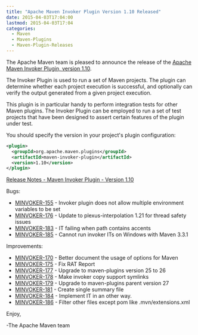 ```yaml
---
title: "Apache Maven Invoker Plugin Version 1.10 Released"
date: 2015-04-03T17:04:00
lastmod: 2015-04-03T17:04
categories:
  - Maven
  - Maven-Plugins
  - Maven-Plugin-Releases
---
```

The Apache Maven team is pleased to announce the release of the 
[Apache Maven Invoker Plugin, version 1.10](http://maven.apache.org/plugins/maven-invoker-plugin/).

The Invoker Plugin is used to run a set of Maven projects. The plugin can
determine whether each project execution is successful, and optionally can
verify the output generated from a given project execution.

This plugin is in particular handy to perform integration tests for other Maven
plugins. The Invoker Plugin can be employed to run a set of test projects that
have been designed to assert certain features of the plugin under test.

You should specify the version in your project's plugin configuration:

```xml
<plugin>
  <groupId>org.apache.maven.plugins</groupId>
  <artifactId>maven-invoker-plugin</artifactId>
  <version>1.10</version>
</plugin>
```
<!-- more -->

[Release Notes - Maven Invoker Plugin - Version 1.10](http://jira.codehaus.org/secure/ReleaseNote.jspa?projectId=11441&version=20479)

Bugs:

 * [MINVOKER-155](https://issues.apache.org/jira/browse/MINVOKER-155) - Invoker plugin does not allow multiple environment variables to be set
 * [MINVOKER-176](https://issues.apache.org/jira/browse/MINVOKER-176) - Update to plexus-interpolation 1.21 for thread safety issues
 * [MINVOKER-183](https://issues.apache.org/jira/browse/MINVOKER-183) - IT failing when path contains accents
 * [MINVOKER-185](https://issues.apache.org/jira/browse/MINVOKER-185) - Cannot run invoker ITs on Windows with Maven 3.3.1

Improvements:

 * [MINVOKER-170](https://issues.apache.org/jira/browse/MINVOKER-170) - Better document the usage of options for Maven
 * [MINVOKER-175](https://issues.apache.org/jira/browse/MINVOKER-175) - Fix RAT Report
 * [MINVOKER-177](https://issues.apache.org/jira/browse/MINVOKER-177) - Upgrade to maven-plugins version 25 to 26
 * [MINVOKER-178](https://issues.apache.org/jira/browse/MINVOKER-178) - Make invoker copy support symlinks
 * [MINVOKER-179](https://issues.apache.org/jira/browse/MINVOKER-179) - Upgrade to maven-plugins parent version 27
 * [MINVOKER-181](https://issues.apache.org/jira/browse/MINVOKER-181) - Create single summary file
 * [MINVOKER-184](https://issues.apache.org/jira/browse/MINVOKER-184) - Implement IT in an other way.
 * [MINVOKER-186](https://issues.apache.org/jira/browse/MINVOKER-186) - Filter other files except pom like .mvn/extensions.xml

Enjoy,

-The Apache Maven team
